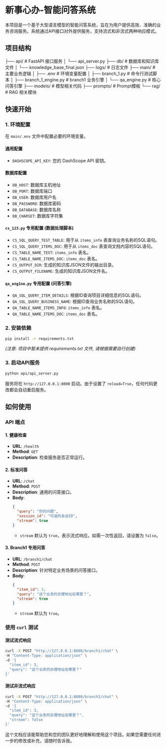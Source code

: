 # 新事心办-智能问答系统

本项目是一个基于大型语言模型的智能问答系统，旨在为用户提供高效、准确的业务咨询服务。系统通过API接口对外提供服务，支持流式和非流式两种响应模式。

## 项目结构
├── api/                  # FastAPI 接口服务
│   └── api_server.py
├── db/                   # 数据库和知识库文件
│   └── knowledge_base_final.json
├── logs/                 # 日志文件
├── main/                 # 主要业务逻辑
│   ├── .env              # 环境变量配置
│   ├── branch_1.py       # 命令行测试脚本
│   ├── branch_1_engine.py # branch1 业务引擎
│   └── qa_engine.py      # 核心问答引擎
├── models/               # 模型相关代码
├── prompts/              # Prompt模板
└── rag/                  # RAG 相关模块


## 快速开始

### 1. 环境配置

在 `main/.env` 文件中配置必要的环境变量。

#### 通用配置

*   `DASHSCOPE_API_KEY`: 您的 DashScope API 密钥。

#### 数据库配置

*   `DB_HOST`: 数据库主机地址
*   `DB_PORT`: 数据库端口
*   `DB_USER`: 数据库用户名
*   `DB_PASSWORD`: 数据库密码
*   `DB_DATABASE`: 数据库名称
*   `DB_CHARSET`: 数据库字符集

#### `cs_123.py` 专用配置 (数据处理脚本)

*   `CS_SQL_QUERY_TEST_TABLE`: 用于从 `items_info` 表查询业务名称的SQL语句。
*   `CS_SQL_QUERY_ITEMS_DOC`: 用于从 `items_doc` 表查询文档内容的SQL语句。
*   `CS_TABLE_NAME_TEST`: `items_info` 表名。
*   `CS_TABLE_NAME_ITEMS_DOC`: `items_doc` 表名。
*   `CS_OUTPUT_DIR`: 生成的知识库JSON文件的输出目录。
*   `CS_OUTPUT_FILENAME`: 生成的知识库JSON文件名。

#### `qa_engine.py` 专用配置 (问答引擎)

*   `QA_SQL_QUERY_ITEM_DETAILS`: 根据ID查询项目详细信息的SQL语句。
*   `QA_SQL_QUERY_BUSINESS_NAME`: 根据ID查询业务名称的SQL语句。
*   `QA_TABLE_NAME_ITEMS_INFO`: `items_info` 表名。
*   `QA_TABLE_NAME_ITEMS_DOC`: `items_doc` 表名。

### 2. 安装依赖

```bash
pip install -r requirements.txt
```
*(注意: 项目中暂未提供 requirements.txt 文件, 请根据需要自行创建)*

### 3. 启动API服务

```bash
python api/api_server.py
```
服务将在 `http://127.0.0.1:8000` 启动。由于设置了 `reload=True`，任何代码更改都会自动重启服务。

## 如何使用

### API 端点

#### 1. 健康检查

*   **URL**: `/health`
*   **Method**: `GET`
*   **Description**: 检查服务是否正常运行。

#### 2. 标准问答

*   **URL**: `/chat`
*   **Method**: `POST`
*   **Description**: 通用的问答接口。
*   **Body**:
    ```json
    {
      "query": "你的问题",
      "session_id": "可选的会话ID",
      "stream": true
    }
    ```
    * `stream` 默认为 `true`，表示流式响应。如需一次性返回，请设置为 `false`。

#### 3. Branch1 专用问答

*   **URL**: `/branch1/chat`
*   **Method**: `POST`
*   **Description**: 针对特定业务场景的问答接口。
*   **Body**:
    ```json
    {
      "item_id": 3,
      "query": "这个业务的办理地址在哪里？",
      "stream": true
    }
    ```
    * `stream` 默认为 `true`。

### 使用 `curl` 测试

#### 测试流式响应

```bash
curl -X POST "http://127.0.0.1:8000/branch1/chat" \
-H "Content-Type: application/json" \
-d '{
  "item_id": 3,
  "query": "这个业务的办理地址在哪里？"
}'
```

#### 测试非流式响应

```bash
curl -X POST "http://127.0.0.1:8000/branch1/chat" \
-H "Content-Type: application/json" \
-d '{
  "item_id": 3,
  "query": "这个业务的办理地址在哪里？",
  "stream": false
}'
```

这个文档应该能帮助您和您的团队更好地理解和使用这个项目。如果您需要任何进一步的修改或补充，请随时告诉我。